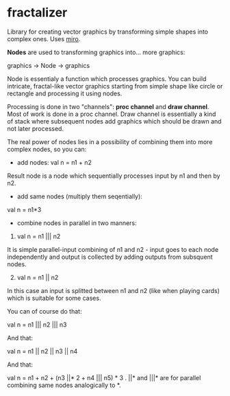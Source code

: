 # fractalizer
Library for creating vector graphics by transforming simple shapes into complex ones.
Uses <a href="https://github.com/skac112/miro">miro</a>.

<strong>Nodes</strong> are used to transforming graphics into... more graphics:

graphics -> Node -> graphics

Node is essentialy a function which processes graphics. You can build intricate, fractal-like vector graphics starting from simple shape like circle or rectangle and processing it using nodes.

Processing is done in two "channels": <strong>proc channel</strong> and <strong>draw channel</strong>. Most of work is done in a proc channel. Draw channel is essentially a kind of stack where subsequent nodes add graphics which should be drawn and not later processed.

The real power of nodes lies in a possibility of combining them into more complex nodes, so you can:

- add nodes:
val n = n1 + n2

Result node is a node which sequentially processes input by n1 and then by n2.

- add same nodes (multiply them seqentially):

val n = n1*3

- combine nodes in parallel in two manners:

1. val n = n1 ||| n2 

It is simple parallel-input combining of n1 and n2 - input goes to each node independently and output is collected by adding outputs from subsquent nodes.

2. val n = n1 || n2

In this case an input is splitted between n1 and n2 (like when playing cards) which is suitable for some cases.

You can of course do that:

val n = n1 ||| n2 ||| n3

And that:

val n = n1 || n2 || n3 || n4

And that:

val n = n1 + n2 + (n3 ||* 2 + n4 ||| n5) * 3
.
||* and |||* are for parallel combining same nodes analogically to *.


